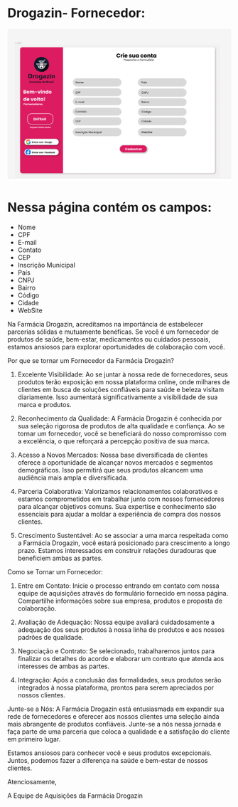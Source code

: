 # Drogazin- Fornecedor:

![Fornecedor](https://github.com/ClaudiodoSenai/Drogazin-api/blob/main/259150842-2a6cd0b3-d312-4004-a0b2-6406567e0a15.png)

# Nessa página contém os campos:

* Nome
* CPF
* E-mail
* Contato
* CEP
* Inscrição Municipal
* País
* CNPJ
* Bairro
* Código
* Cidade
* WebSite

Na Farmácia Drogazin, acreditamos na importância de estabelecer parcerias sólidas e mutuamente benéficas. Se você é um fornecedor de produtos de saúde, bem-estar, medicamentos ou cuidados pessoais, estamos ansiosos para explorar oportunidades de colaboração com você.

Por que se tornar um Fornecedor da Farmácia Drogazin?

1. Excelente Visibilidade: Ao se juntar à nossa rede de fornecedores, seus produtos terão exposição em nossa plataforma online, onde milhares de clientes em busca de soluções confiáveis para saúde e beleza visitam diariamente. Isso aumentará significativamente a visibilidade de sua marca e produtos.

2. Reconhecimento da Qualidade: A Farmácia Drogazin é conhecida por sua seleção rigorosa de produtos de alta qualidade e confiança. Ao se tornar um fornecedor, você se beneficiará do nosso compromisso com a excelência, o que reforçará a percepção positiva de sua marca.

3. Acesso a Novos Mercados: Nossa base diversificada de clientes oferece a oportunidade de alcançar novos mercados e segmentos demográficos. Isso permitirá que seus produtos alcancem uma audiência mais ampla e diversificada.

4. Parceria Colaborativa: Valorizamos relacionamentos colaborativos e estamos comprometidos em trabalhar junto com nossos fornecedores para alcançar objetivos comuns. Sua expertise e conhecimento são essenciais para ajudar a moldar a experiência de compra dos nossos clientes.

5. Crescimento Sustentável: Ao se associar a uma marca respeitada como a Farmácia Drogazin, você estará posicionado para crescimento a longo prazo. Estamos interessados ​​em construir relações duradouras que beneficiem ambas as partes.

Como se Tornar um Fornecedor:

1. Entre em Contato: Inicie o processo entrando em contato com nossa equipe de aquisições através do formulário fornecido em nossa página. Compartilhe informações sobre sua empresa, produtos e proposta de colaboração.

2. Avaliação de Adequação: Nossa equipe avaliará cuidadosamente a adequação dos seus produtos à nossa linha de produtos e aos nossos padrões de qualidade.

3. Negociação e Contrato: Se selecionado, trabalharemos juntos para finalizar os detalhes do acordo e elaborar um contrato que atenda aos interesses de ambas as partes.

4. Integração: Após a conclusão das formalidades, seus produtos serão integrados à nossa plataforma, prontos para serem apreciados por nossos clientes.

Junte-se a Nós:
A Farmácia Drogazin está entusiasmada em expandir sua rede de fornecedores e oferecer aos nossos clientes uma seleção ainda mais abrangente de produtos confiáveis. Junte-se a nós nessa jornada e faça parte de uma parceria que coloca a qualidade e a satisfação do cliente em primeiro lugar.

Estamos ansiosos para conhecer você e seus produtos excepcionais. Juntos, podemos fazer a diferença na saúde e bem-estar de nossos clientes.

Atenciosamente,

A Equipe de Aquisições da Farmácia Drogazin

